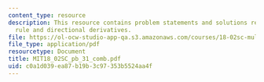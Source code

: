 ```yaml
---
content_type: resource
description: This resource contains problem statements and solutions related to chain
  rule and directional derivatives.
file: https://ol-ocw-studio-app-qa.s3.amazonaws.com/courses/18-02sc-multivariable-calculus-fall-2010/c0a1d039ea87b19b3c97353b5524aa4f_MIT18_02SC_pb_31_comb.pdf
file_type: application/pdf
resourcetype: Document
title: MIT18_02SC_pb_31_comb.pdf
uid: c0a1d039-ea87-b19b-3c97-353b5524aa4f
---
```

